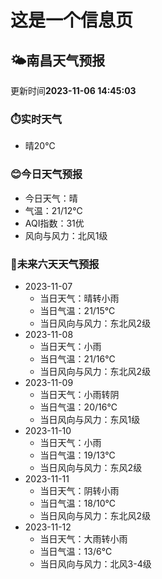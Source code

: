 # 这是一个信息页 
## 🌤️**南昌**天气预报
更新时间**2023-11-06 14:45:03**
### ⏱️实时天气
- 晴20℃
### 😊今日天气预报
- 今日天气：晴
- 气温：21/12℃
- AQI指数：31优
- 风向与风力：北风1级
### 🤩未来六天天气预报
- 2023-11-07
  - 当日天气：晴转小雨
  - 当日气温：21/15℃
  - 当日风向与风力：东北风2级
- 2023-11-08
  - 当日天气：小雨
  - 当日气温：21/16℃
  - 当日风向与风力：东北风2级
- 2023-11-09
  - 当日天气：小雨转阴
  - 当日气温：20/16℃
  - 当日风向与风力：东风1级
- 2023-11-10
  - 当日天气：小雨
  - 当日气温：19/13℃
  - 当日风向与风力：东风2级
- 2023-11-11
  - 当日天气：阴转小雨
  - 当日气温：18/10℃
  - 当日风向与风力：东北风2级
- 2023-11-12
  - 当日天气：大雨转小雨
  - 当日气温：13/6℃
  - 当日风向与风力：北风3-4级

